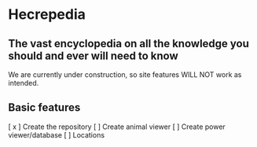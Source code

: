 # Hecrepedia
The vast encyclopedia on all the knowledge you should and ever will need to know
---
We are currently under construction, so site features WILL NOT work as intended.
## Basic features
[ x ] Create the repository
[ ] Create animal viewer
[ ] Create power viewer/database
[ ] Locations
